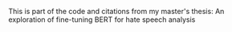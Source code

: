 This is part of the code and citations from my master's thesis: An exploration of fine-tuning BERT for hate speech analysis 
